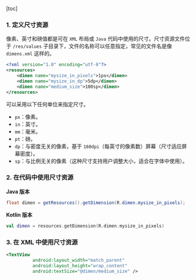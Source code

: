 [toc]

### 1. 定义尺寸资源

像素、英寸和磅值都是可在 `XML` 布局或 `Java` 代码中使用的尺寸。尺寸资源文件位于 `/res/values` 子目录下，文件的名称可以任意指定，常见的文件名是像 `dimens.xml` 这样的。

```xml
<?xml version="1.0" encoding="utf-8"?>
<resources>
    <dimen name="mysize_in_pixels">1px</dimen>
    <dimen name="mysize_in_dp">5dp</dimen>
    <dimen name="medium_size">100sp</dimen>
</resources>
```

可以采用以下任何单位来指定尺寸。

+ `px`：像素。
+ `in`：英寸。
+ `mm`：毫米。
+ `pt`：磅。
+ `dp`：与密度无关的像素，基于 `160dpi`（每英寸的像素数）屏幕（尺寸适应屏幕密度）。
+ `sp`：与比例无关的像素（这种尺寸支持用户调整大小，适合在字体中使用）。

### 2. 在代码中使用尺寸资源

**Java 版本**

```java
float dimen = getResources().getDimension(R.dimen.mysize_in_pixels);
```

**Kotlin 版本**

```kotlin
val dimen = resources.getDimension(R.dimen.mysize_in_pixels)
```

### 3. 在 XML 中使用尺寸资源

```xml
<TextView
          android:layout_width="match_parent"
          android:layout_height="wrap_content"
          android:textSize="@dimen/medium_size" />
```


